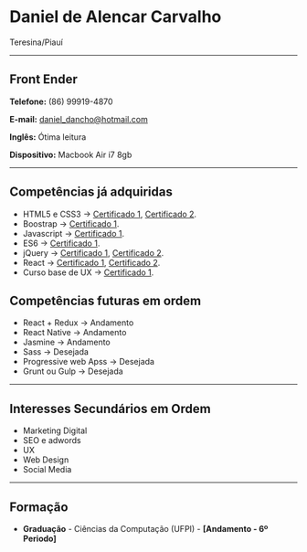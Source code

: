 # Daniel de Alencar Carvalho
Teresina/Piauí

---

## Front Ender


**Telefone:** (86) 99919-4870

**E-mail:** daniel_dancho@hotmail.com

**Inglês:** Ótima leitura

**Dispositivo:** Macbook Air i7 8gb

---

## Competências já adquiridas

* HTML5 e CSS3 -> [Certificado 1](https://cursos.alura.com.br/certificate/dce3c2b3-d97e-41fb-9d5f-c2c20264752b),
[Certificado 2](https://cursos.alura.com.br/certificate/fb574553-82e9-4a47-8a77-0eeec9936e57).
* Boostrap -> [Certificado 1](https://cursos.alura.com.br/certificate/d4833bc9-5c72-408a-a765-6b53aec536de).
* Javascript -> [Certificado 1](https://cursos.alura.com.br/certificate/919ca9fa-c293-4adb-a9a5-39cf6b39b96c).
* ES6 -> [Certificado 1](https://cursos.alura.com.br/certificate/142f627a-1f5c-4c5d-ad09-fd7a97ce7ca1).
* jQuery -> [Certificado 1](https://cursos.alura.com.br/certificate/e4ead63d-8165-44a4-a747-d9342bf9bdf2), 
[Certificado 2](https://cursos.alura.com.br/certificate/19da886f-1c8e-44a3-ab90-da8a68024ea7).
* React -> [Certificado 1](https://cursos.alura.com.br/certificate/a3140ed0-538c-4335-be5f-a59bc6d81aef),
[Certificado 2](https://cursos.alura.com.br/certificate/1c18f520-da19-47e3-9dad-af0f8bdf167b).
* Curso base de UX -> [Certificado 1](https://cursos.alura.com.br/certificate/0c3114f0-55f7-4043-9e36-239efc7c74f7).


## Competências futuras em ordem

* React + Redux -> Andamento
* React Native -> Andamento
* Jasmine -> Andamento
* Sass -> Desejada
* Progressive web Apss -> Desejada
* Grunt ou Gulp -> Desejada

---

## Interesses Secundários em Ordem

* Marketing Digital
* SEO e adwords
* UX
* Web Design
* Social Media
---

## Formação

* **Graduação** - Ciências da Computação (UFPI) - **[Andamento - 6º Periodo]**

